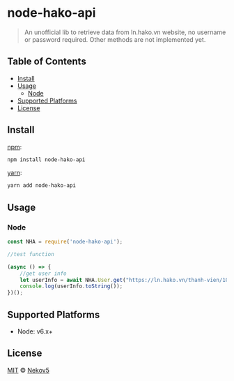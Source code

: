 # node-hako-api

> An unofficial lib to retrieve data from ln.hako.vn website, no username or password required. Other methods are not implemented yet.


## Table of Contents

* [Install](#install)
* [Usage](#usage)
  * [Node](#node)
* [Supported Platforms](#supported-platforms)
* [License](#license)


## Install

[npm][]:

```sh
npm install node-hako-api
```

[yarn][]:

```sh
yarn add node-hako-api
```


## Usage

### Node

```js
const NHA = require('node-hako-api');

//test function

(async () => {
    //get user info
    let userInfo = await NHA.User.get("https://ln.hako.vn/thanh-vien/104802");
    console.log(userInfo.toString());
})();
```

## Supported Platforms

* Node: v6.x+

## License

[MIT](LICENSE) © [Nekov5]()
##

[npm]: https://www.npmjs.com/

[yarn]: https://yarnpkg.com/
